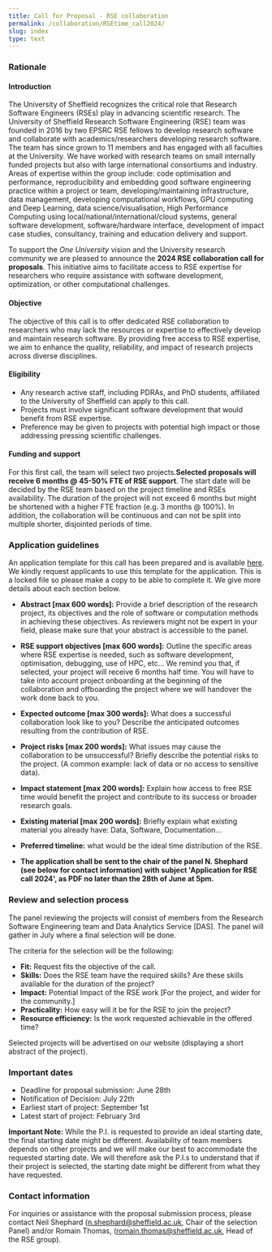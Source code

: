 ```yaml
---
title: Call for Proposal - RSE collaboration
permalink: /collaboration/RSEtime_call2024/
slug: index
type: text
---
```


### Rationale

#### Introduction
The University of Sheffield recognizes the critical role that Research Software Engineers (RSEs) play in advancing scientific research. The University of Sheffield Research Software Engineering (RSE) team was founded in 2016 by two EPSRC RSE fellows to develop research software and collaborate with academics/researchers developing research software. The team has since grown to 11 members and has engaged with all faculties at the University.  We have worked with research teams on small internally funded projects but also with large international consortiums and industry. Areas of expertise within the group include: code optimisation and performance, reproducibility and embedding good software engineering practice within a project or team, developing/maintaining infrastructure, data management, developing computational workflows, GPU computing and Deep Learning, data science/visualisation, High Performance Computing using local/national/international/cloud systems, general software development, software/hardware interface, development of impact case studies, consultancy, training and education delivery and support. 

To support the *One University* vision and the University research community we are pleased to announce the **2024 RSE collaboration call for proposals**. This initiative aims to facilitate access to RSE expertise for researchers who require assistance with software development, optimization, or other computational challenges.

#### Objective
The objective of this call is to offer dedicated RSE collaboration to researchers who may lack the resources or expertise to effectively develop and maintain research software. By providing free access to RSE expertise, we aim to enhance the quality, reliability, and impact of research projects across diverse disciplines.


#### Eligibility

- Any research active staff, including PDRAs, and PhD students, affiliated to the University of Sheffield can apply to this call.
- Projects must involve significant software development that would benefit from RSE expertise.
- Preference may be given to projects with potential high impact or those addressing pressing scientific challenges.

#### Funding and support
For this first call, the team will select two projects.**Selected proposals will receive 6 months @ 45-50% FTE of RSE support**. The start date will be decided by the RSE team based on the project timeline and RSEs availability. The duration of the project will not exceed 6 months but might be shortened with a higher FTE fraction (e.g. 3 months @ 100%). In addition, the collaboration will be continuous and can not be split into multiple shorter, disjointed periods of time.


### Application guidelines
An application template for this call has been prepared and is available [here](https://docs.google.com/document/d/1yzqS8gS-iCQ4HgM3dBcYEfYsS9E1Zm28CguZrTMl22M/edit?usp=sharing). We kindly request applicants to use this template for the application. This is a locked file so please make a copy to be able to complete it. We give more details about each section below.


- **Abstract [max 600 words]:** Provide a brief description of the research project, its objectives and the role of software or computation methods in achieving these objectives. As reviewers might not be expert in your field, please make sure that your abstract is accessible to the panel.

- **RSE support objectives [max 600 words]:** Outline the specific areas where RSE expertise is needed, such as software development, optimisation, debugging, use of HPC, etc… We remind you that, if selected, your project will receive 6 months half time. You will have to take into account project onboarding at the beginning of the collaboration and offboarding the project where we will handover the work done back to you.

- **Expected outcome [max 300 words]:** What does a successful collaboration look like to you? Describe the anticipated outcomes resulting from the contribution of RSE.

- **Project risks [max 200 words]:** What issues may cause the collaboration to be unsuccessful? Briefly describe the potential risks to the project. (A common example: lack of data or no access to sensitive data).

- **Impact statement [max 200 words]:** Explain how access to free RSE time would benefit the project and contribute to its success or broader research goals.

- **Existing material [max 200 words]:** Briefly explain what existing material you already have: Data, Software, Documentation…

- **Preferred timeline:** what would be the ideal time distribution of the RSE.

- **The application shall be sent to the chair of the panel N. Shephard (see below for contact information) with subject 'Application for RSE call 2024', as PDF no later than the 28th of June at 5pm.**

### Review and selection process

The panel reviewing the projects will consist of members from the Research Software Engineering team and Data Analytics Service [DAS]. The panel will gather in July where a final selection will be done.

The criteria for the selection will be the following:

- **Fit:** Request fits the objective of the call.
- **Skills:** Does the RSE team have the required skills? Are these skills available for the duration of the project?
- **Impact:** Potential Impact of the RSE work [For the project, and wider for the community.]
- **Practicality:** How easy will it be for the RSE to join the project?
- **Resource efficiency:** Is the work requested achievable in the offered time?

Selected projects will be advertised on our website (displaying a short abstract of the project).

### Important dates
- Deadline for proposal submission: June 28th
- Notification of Decision: July 22th
- Earliest start of project: September 1st
- Latest start of project: February 3rd

**Important Note:** While the P.I. is requested to provide an ideal starting date, the final starting date might be different. Availability of team members depends on other projects and we will make our best to accommodate the requested starting date. We will therefore ask the P.I.s to understand that if their project is selected, the starting date might be different from what they have requested.


### Contact information
For inquiries or assistance with the proposal submission process, please contact Neil Shephard ([n.shephard@sheffield.ac.uk](mailto:n.shephard@sheffield.ac.uk), Chair of the selection Panel) and/or Romain Thomas, ([romain.thomas@sheffield.ac.uk](mailto:romain.thomas@sheffield.ac.uk), Head of the RSE group).
